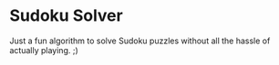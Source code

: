 # Sudoku Solver
Just a fun algorithm to solve Sudoku puzzles without all the hassle of actually playing. ;)
